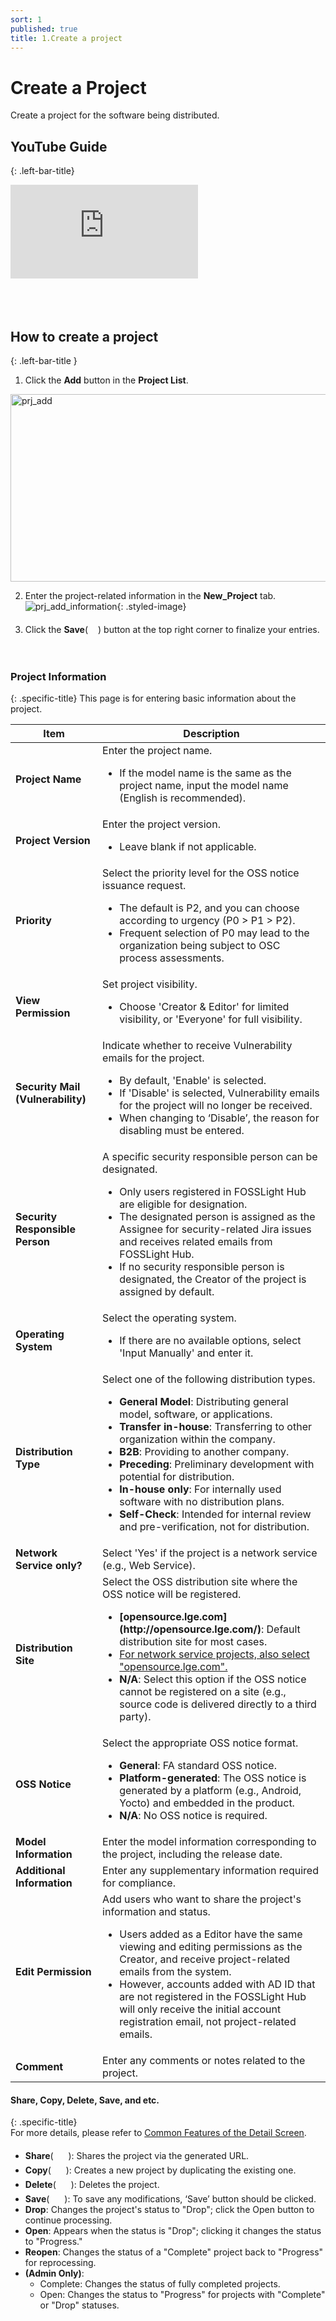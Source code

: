 ```yaml
---
sort: 1 
published: true
title: 1.Create a project 
---
```


# Create a Project
Create a project for the software being distributed.

## YouTube Guide
{: .left-bar-title}  
<div class="youtube-container">
<iframe src="https://www.youtube.com/embed/IUrQyj3s-Ps" title="FOSSLight Hub - 프로젝트 생성" frameborder="0" allow="accelerometer; autoplay; clipboard-write; encrypted-media; gyroscope; picture-in-picture" allowfullscreen></iframe>
</div>
<br><br><br>

## How to create a project 
{: .left-bar-title }

1. Click the **Add** button in the **Project List**.  
<img src="images/1_project_add.png" alt="prj_add" width="700" height="300">  

2. Enter the project-related information in the **New_Project** tab.
![prj_add_information](images/1_project_add_information.png){: .styled-image}

3. Click the **Save**(<img src="images/floppy-disk-solid.png" width="16" height="20" />) button at the top right corner to finalize your entries.  
<br><br>

### Project Information
{: .specific-title}
This page is for entering basic information about the project.

<table>
    <thead>
        <tr>
            <th scope="col">Item</th>
            <th scope="col">Description</th>
        </tr>
    </thead>
    <tbody>
        <tr>
            <td><strong class="highlight_table">Project Name</strong></td>
            <td>Enter the project name.<br> 
                <ul class="description-list">
                    <li>If the model name is the same as the project name, input the model name (English is recommended).</li>
                </ul>
            </td>   
        </tr>
        <tr>
            <td><strong class="highlight_table">Project Version</strong></td>
            <td>Enter the project version.<br>
                <ul class="description-list">
                    <li>Leave blank if not applicable.</li>
                </ul>
            </td>
        </tr>
        <tr>
            <td><strong class="highlight_table">Priority</strong></td>
            <td>Select the priority level for the OSS notice issuance request.<br>
                <ul class="description-list">
                    <li>The default is P2, and you can choose according to urgency (P0 > P1 > P2).</li>
                    <li>Frequent selection of P0 may lead to the organization being subject to OSC process assessments.</li>
                </ul>
            </td>
        </tr>
        <tr>
            <td><strong class="highlight_table">View Permission</strong></td>
            <td>Set project visibility.<br>
                <ul class="description-list">
                    <li>Choose 'Creator & Editor' for limited visibility, or 'Everyone' for full visibility.</li>
                </ul>
            </td>
        </tr>
        <tr>
            <td><strong class="highlight_table">Security Mail (Vulnerability)</strong></td>
            <td>Indicate whether to receive Vulnerability emails for the project.<br>
                <ul class="description-list">
                    <li>By default, 'Enable' is selected.</li>
                    <li>If 'Disable' is selected, Vulnerability emails for the project will no longer be received.</li>
                    <li>When changing to ‘Disable’, the reason for disabling must be entered.</li>
                </ul>
            </td>
        </tr>
        <tr>
            <td><strong class="highlight_table">Security Responsible Person</strong></td>
            <td>A specific security responsible person can be designated.<br>
                <ul class="description-list">
                    <li>Only users registered in FOSSLight Hub are eligible for designation.</li>
                    <li>The designated person is assigned as the Assignee for security-related Jira issues and receives related emails from FOSSLight Hub.</li>
                    <li>If no security responsible person is designated, the Creator of the project is assigned by default.</li>
                </ul>
            </td>
        </tr>
        <tr>
            <td><strong class="highlight_table">Operating System</strong></td>
            <td>Select the operating system.<br>
                <ul class="description-list">
                    <li>If there are no available options, select 'Input Manually' and enter it.</li>
                </ul>
            </td>
        </tr>
        <tr>
            <td><strong class="highlight_table">Distribution Type</strong></td>
            <td>Select one of the following distribution types.<br>
                <ul class="description-list">
                    <li><strong>General Model</strong>: Distributing general model, software, or applications.</li>
                    <li><strong>Transfer in-house</strong>: Transferring to other organization within the company.</li>
                    <li><strong>B2B</strong>: Providing to another company.</li>
                    <li><strong>Preceding</strong>: Preliminary development with potential for distribution.</li>
                    <li><strong>In-house only</strong>: For internally used software with no distribution plans.</li>
                    <li><strong>Self-Check</strong>: Intended for internal review and pre-verification, not for distribution.</li>
                </ul>
            </td>
        </tr>
        <tr>
            <td><strong class="highlight_table">Network Service only?</strong></td>
            <td>Select 'Yes' if the project is a network service (e.g., Web Service).</td>
        </tr>
        <tr>
            <td><strong class="highlight_table">Distribution Site</strong></td>
            <td>Select the OSS distribution site where the OSS notice will be registered.<br>
                <ul class="description-list">
                    <li><strong>[opensource.lge.com](http://opensource.lge.com/)</strong>: Default distribution site for most cases.</li>
                    <li><U>For network service projects, also select "opensource.lge.com".</U></li>
                    <li><strong>N/A</strong>: Select this option if the OSS notice cannot be registered on a site (e.g., source code is delivered directly to a third party).</li>
                </ul>
            </td>
        </tr>
        <tr>
            <td><strong class="highlight_table">OSS Notice</strong></td>
            <td>Select the appropriate OSS notice format.<br>
                <ul class="description-list">
                    <li><strong>General</strong>: FA standard OSS notice.</li>
                    <li><strong>Platform-generated</strong>: The OSS notice is generated by a platform (e.g., Android, Yocto) and embedded in the product.</li>
                    <li><strong>N/A</strong>: No OSS notice is required.</li>
                </ul>
            </td>
        </tr>
        <tr>
            <td><strong class="highlight_table">Model Information</strong></td>
            <td>Enter the model information corresponding to the project, including the release date.</td>
        </tr>
        <tr>
            <td><strong class="highlight_table">Additional Information</strong></td>
            <td>Enter any supplementary information required for compliance.</td>
        </tr>
        <tr>
            <td><strong class="highlight_table">Edit Permission</strong></td>
            <td>Add users who want to share the project's information and status.<br>
                <ul class="description-list">
                    <li>Users added as a Editor have the same viewing and editing permissions as the Creator, and receive project-related emails from the system.</li>
                    <li>However, accounts added with AD ID that are not registered in the FOSSLight Hub will only receive the initial account registration email, not project-related emails.</li>
                </ul>
            </td>
        </tr>
        <tr>
            <td><strong class="highlight_table">Comment</strong></td>
            <td>Enter any comments or notes related to the project.</td>
        </tr>
    </tbody>
</table>


#### Share, Copy, Delete, Save, and etc.
{: .specific-title}  
For more details, please refer to [Common Features of the Detail Screen](https://fosslight.org/hub-guide-en/tips/1_common/3_project_tab_bar).  
- **Share**( <img src="images/share-nodes-solid.png" width="16" height="20" /> ): Shares the project via the generated URL.  
- **Copy**( <img src="images/copy-regular.png" width="16" height="20" /> ): Creates a new project by duplicating the existing one.  
- **Delete**( <img src="images/trash_can.png" width="16" height="20" /> ): Deletes the project.  
- **Save**( <img src="images/floppy-disk-solid.png" width="16" height="20" /> ): To save any modifications, ‘Save’ button should be clicked.
- **Drop**: Changes the project's status to "Drop"; click the Open button to continue processing.  
- **Open**: Appears when the status is "Drop"; clicking it changes the status to "Progress."  
- **Reopen**: Changes the status of a "Complete" project back to "Progress" for reprocessing.  
- **(Admin Only)**:  
  - Complete: Changes the status of fully completed projects.  
  - Open: Changes the status to "Progress" for projects with "Complete" or "Drop" statuses. 